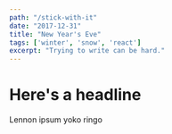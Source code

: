 ```yaml
---
path: "/stick-with-it"
date: "2017-12-31"
title: "New Year's Eve"
tags: ['winter', 'snow', 'react']
excerpt: "Trying to write can be hard."
---
```


# Here's a headline
Lennon ipsum yoko ringo
